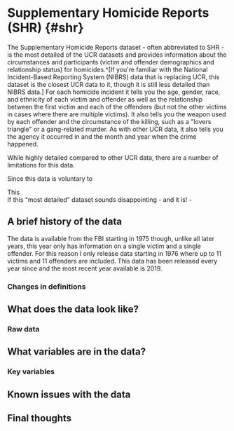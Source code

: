 # Supplementary Homicide Reports (SHR) {#shr}



The Supplementary Homicide Reports dataset - often abbreviated to SHR -  is the most detailed of the UCR datasets and provides information about the circumstances and participants (victim and offender demographics and relationship status) for homicides.^[If you're familiar with the National Incident-Based Reporting System (NIBRS) data that is replacing UCR, this dataset is the closest UCR data to it, though it is still less detailed than NIBRS data.] For each homicide incident it tells you the age, gender, race, and ethnicity of each victim and offender as well as the relationship between the first victim and each of the offenders (but not the other victims in cases where there are multiple victims). It also tells you the weapon used by each offender and the circumstance of the killing, such as a "lovers triangle" or a gang-related murder. As with other UCR data, it also tells you the agency it occurred in and the month and year when the crime happened. 

While highly detailed compared to other UCR data, there are a number of limitations for this data. 

Since this data is voluntary to 

This    
If this "most detailed" dataset sounds disappointing - and it is! - 

## A brief history of the data

The data is available from the FBI starting in 1975 though, unlike all later years, this year only has information on a single victim and a single offender. For this reason I only release data starting in 1976 where up to 11 victims and 11 offenders are included. This data has been released every year since and the most recent year available is 2019. 

### Changes in definitions

## What does the data look like?

### Raw data



## What variables are in the data?

### Key variables

## Known issues with the data

## Final thoughts
